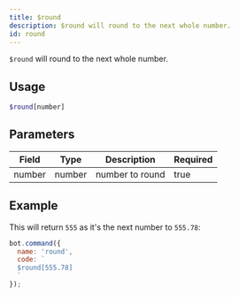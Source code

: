 ```yaml
---
title: $round 
description: $round will round to the next whole number.
id: round
---
```


`$round` will round to the next whole number.

## Usage

```php
$round[number]
```

## Parameters 


| Field  | Type   | Description     | Required |
| ------ | ------ | --------------- | -------- |
| number | number | number to round | true      |


## Example

This will return `555` as it's the next number to `555.78`:

```javascript
bot.command({
  name: 'round',
  code: `
  $round[555.78]
  `
});
```